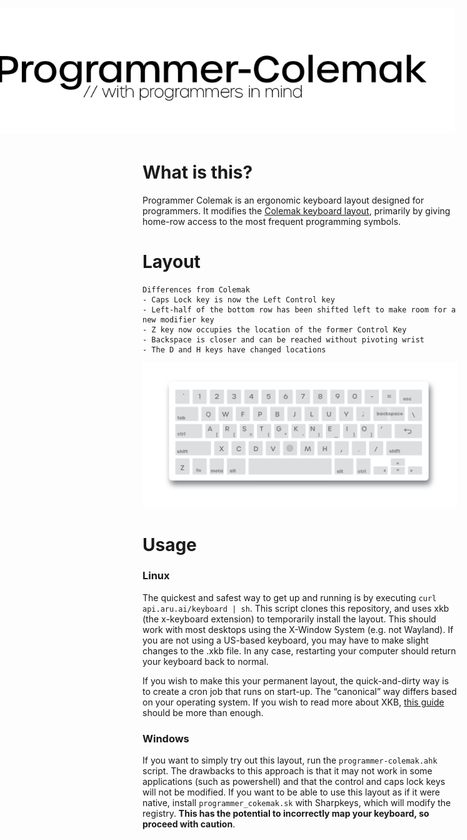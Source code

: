 
<h1 style="margin-left:-300px">
  <img src="docs/images/title.png" width="800px"></img>
</h1>


# What is this?
Programmer Colemak is an ergonomic keyboard layout designed for programmers. It modifies the [Colemak keyboard layout](https://colemak.com/), primarily by giving home-row access to the most frequent programming symbols.

# Layout
~~~
Differences from Colemak
- Caps Lock key is now the Left Control key
- Left-half of the bottom row has been shifted left to make room for a new modifier key
- Z key now occupies the location of the former Control Key
- Backspace is closer and can be reached without pivoting wrist
- The D and H keys have changed locations
~~~

<img src="docs/images/ansi_keyboard.png"></img>

# Usage

### Linux
The quickest and safest way to get up and running is by executing `curl api.aru.ai/keyboard | sh`. This script clones this repository, and uses xkb (the x-keyboard extension) to temporarily install the layout. This should work with most desktops using the X-Window System (e.g. not Wayland). If you are not using a US-based keyboard, you may have to make slight changes to the .xkb file. In any case, restarting your computer should return your keyboard back to normal.

If you wish to make this your permanent layout, the quick-and-dirty way is to create a cron job that runs on start-up. The “canonical” way differs based on your operating system. If you wish to read more about XKB, [this guide](https://www.charvolant.org/doug/xkb/html/index.html) should be more than enough.


### Windows
If you want to simply try out this layout, run the `programmer-colemak.ahk` script. The drawbacks to this approach is that it may not work in some applications (such as powershell) and that the control and caps lock keys will not be modified. If you want to be able to use this layout as if it were native, install `programmer_cokemak.sk` with Sharpkeys, which will modify the registry. **This has the potential to incorrectly map your keyboard, so proceed with caution**.
